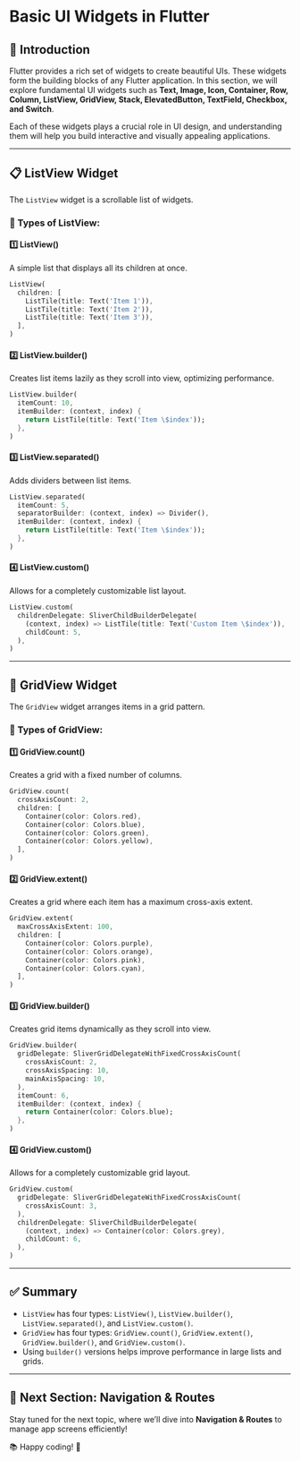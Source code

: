 # Basic UI Widgets in Flutter

## 📌 Introduction
Flutter provides a rich set of widgets to create beautiful UIs. These widgets form the building blocks of any Flutter application. In this section, we will explore fundamental UI widgets such as **Text, Image, Icon, Container, Row, Column, ListView, GridView, Stack, ElevatedButton, TextField, Checkbox, and Switch**.

Each of these widgets plays a crucial role in UI design, and understanding them will help you build interactive and visually appealing applications.

---

## 📋 ListView Widget
The `ListView` widget is a scrollable list of widgets.

### 🔹 Types of ListView:

#### 1️⃣ ListView()
A simple list that displays all its children at once.

```dart
ListView(
  children: [
    ListTile(title: Text('Item 1')),
    ListTile(title: Text('Item 2')),
    ListTile(title: Text('Item 3')),
  ],
)
```

#### 2️⃣ ListView.builder()
Creates list items lazily as they scroll into view, optimizing performance.

```dart
ListView.builder(
  itemCount: 10,
  itemBuilder: (context, index) {
    return ListTile(title: Text('Item \$index'));
  },
)
```

#### 3️⃣ ListView.separated()
Adds dividers between list items.

```dart
ListView.separated(
  itemCount: 5,
  separatorBuilder: (context, index) => Divider(),
  itemBuilder: (context, index) {
    return ListTile(title: Text('Item \$index'));
  },
)
```

#### 4️⃣ ListView.custom()
Allows for a completely customizable list layout.

```dart
ListView.custom(
  childrenDelegate: SliverChildBuilderDelegate(
    (context, index) => ListTile(title: Text('Custom Item \$index')),
    childCount: 5,
  ),
)
```

---

## 🔲 GridView Widget
The `GridView` widget arranges items in a grid pattern.

### 🔹 Types of GridView:

#### 1️⃣ GridView.count()
Creates a grid with a fixed number of columns.

```dart
GridView.count(
  crossAxisCount: 2,
  children: [
    Container(color: Colors.red),
    Container(color: Colors.blue),
    Container(color: Colors.green),
    Container(color: Colors.yellow),
  ],
)
```

#### 2️⃣ GridView.extent()
Creates a grid where each item has a maximum cross-axis extent.

```dart
GridView.extent(
  maxCrossAxisExtent: 100,
  children: [
    Container(color: Colors.purple),
    Container(color: Colors.orange),
    Container(color: Colors.pink),
    Container(color: Colors.cyan),
  ],
)
```

#### 3️⃣ GridView.builder()
Creates grid items dynamically as they scroll into view.

```dart
GridView.builder(
  gridDelegate: SliverGridDelegateWithFixedCrossAxisCount(
    crossAxisCount: 2,
    crossAxisSpacing: 10,
    mainAxisSpacing: 10,
  ),
  itemCount: 6,
  itemBuilder: (context, index) {
    return Container(color: Colors.blue);
  },
)
```

#### 4️⃣ GridView.custom()
Allows for a completely customizable grid layout.

```dart
GridView.custom(
  gridDelegate: SliverGridDelegateWithFixedCrossAxisCount(
    crossAxisCount: 3,
  ),
  childrenDelegate: SliverChildBuilderDelegate(
    (context, index) => Container(color: Colors.grey),
    childCount: 6,
  ),
)
```

---

## ✅ Summary
- `ListView` has four types: `ListView()`, `ListView.builder()`, `ListView.separated()`, and `ListView.custom()`.
- `GridView` has four types: `GridView.count()`, `GridView.extent()`, `GridView.builder()`, and `GridView.custom()`.
- Using `builder()` versions helps improve performance in large lists and grids.

---

## 🎯 Next Section: Navigation & Routes
Stay tuned for the next topic, where we’ll dive into **Navigation & Routes** to manage app screens efficiently!

📚 Happy coding! 🚀
